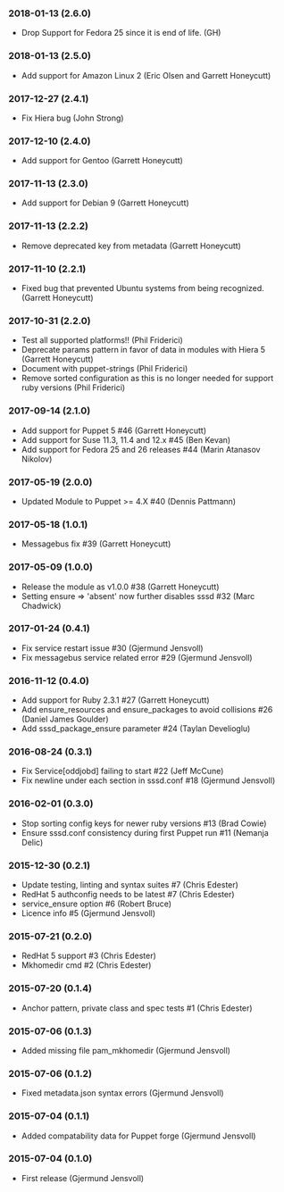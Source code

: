 ### 2018-01-13 (2.6.0)
  * Drop Support for Fedora 25 since it is end of life. (GH)

### 2018-01-13 (2.5.0)
  * Add support for Amazon Linux 2 (Eric Olsen and Garrett Honeycutt)

### 2017-12-27 (2.4.1)
  * Fix Hiera bug (John Strong)

### 2017-12-10 (2.4.0)
  * Add support for Gentoo (Garrett Honeycutt)

### 2017-11-13 (2.3.0)
  * Add support for Debian 9 (Garrett Honeycutt)

### 2017-11-13 (2.2.2)
  * Remove deprecated key from metadata (Garrett Honeycutt)

### 2017-11-10 (2.2.1)
  * Fixed bug that prevented Ubuntu systems from being recognized.
    (Garrett Honeycutt)

### 2017-10-31 (2.2.0)
  * Test all supported platforms!! (Phil Friderici)
  * Deprecate params pattern in favor of data in modules with Hiera 5 (Garrett Honeycutt)
  * Document with puppet-strings (Phil Friderici)
  * Remove sorted configuration as this is no longer needed for support ruby versions (Phil Friderici)

### 2017-09-14 (2.1.0)
  * Add support for Puppet 5 #46 (Garrett Honeycutt)
  * Add support for Suse 11.3, 11.4 and 12.x #45 (Ben Kevan)
  * Add support for Fedora 25 and 26 releases #44 (Marin Atanasov Nikolov)

### 2017-05-19 (2.0.0)
  * Updated Module to Puppet >= 4.X #40 (Dennis Pattmann)

### 2017-05-18 (1.0.1)
  * Messagebus fix #39 (Garrett Honeycutt)

### 2017-05-09 (1.0.0)
  * Release the module as v1.0.0 #38 (Garrett Honeycutt)
  * Setting ensure => 'absent' now further disables sssd #32 (Marc Chadwick)

### 2017-01-24 (0.4.1)
  * Fix service restart issue #30 (Gjermund Jensvoll)
  * Fix messagebus service related error #29 (Gjermund Jensvoll)

### 2016-11-12 (0.4.0)
  * Add support for Ruby 2.3.1 #27 (Garrett Honeycutt)
  * Add ensure_resources and ensure_packages to avoid collisions #26 (Daniel James Goulder)
  * Add sssd_package_ensure parameter #24 (Taylan Develioglu)

### 2016-08-24 (0.3.1)
  * Fix Service[oddjobd] failing to start #22 (Jeff McCune)
  * Fix newline under each section in sssd.conf #18 (Gjermund Jensvoll)

### 2016-02-01 (0.3.0)
  * Stop sorting config keys for newer ruby versions #13 (Brad Cowie)
  * Ensure sssd.conf consistency during first Puppet run #11 (Nemanja Delic)

### 2015-12-30 (0.2.1)
  * Update testing, linting and syntax suites #7 (Chris Edester)
  * RedHat 5 authconfig needs to be latest #7 (Chris Edester)
  * service_ensure option #6 (Robert Bruce)
  * Licence info #5 (Gjermund Jensvoll)

### 2015-07-21 (0.2.0)
  * RedHat 5 support #3 (Chris Edester)
  * Mkhomedir cmd #2 (Chris Edester)

### 2015-07-20 (0.1.4)
  * Anchor pattern, private class and spec tests #1 (Chris Edester)

### 2015-07-06 (0.1.3)
  * Added missing file pam_mkhomedir (Gjermund Jensvoll)

### 2015-07-06 (0.1.2)
  * Fixed metadata.json syntax errors (Gjermund Jensvoll)

### 2015-07-04 (0.1.1)
  * Added compatability data for Puppet forge (Gjermund Jensvoll)

### 2015-07-04 (0.1.0)
  * First release (Gjermund Jensvoll)
